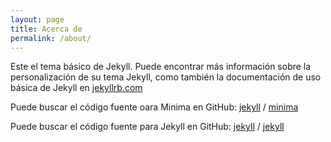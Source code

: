 ```yaml
---
layout: page
title: Acerca de
permalink: /about/
---
```


Este el tema básico de Jekyll. Puede encontrar más información sobre la personalización de su tema Jekyll, como 
también la documentación de uso básica de Jekyll en [jekyllrb.com](https://jekyllrb.com/)

Puede buscar el código fuente oara Minima en GitHub:
[jekyll][jekyll-organization] /
[minima](https://github.com/jekyll/minima)

Puede buscar el código fuente para Jekyll en GitHub:
[jekyll][jekyll-organization] /
[jekyll](https://github.com/jekyll/jekyll)


[jekyll-organization]: https://github.com/jekyll
